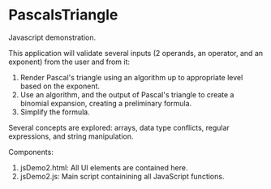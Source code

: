 # PascalsTriangle

Javascript demonstration.

This application will validate several inputs (2 operands, an operator, and an exponent) from the user and from it:

1. Render Pascal's triangle using an algorithm up to appropriate level based on the exponent.
2. Use an algorithm, and the output of Pascal's triangle to create a binomial expansion, creating a preliminary formula.
3. Simplify the formula.

Several concepts are explored: arrays, data type conflicts, regular expressions, and string manipulation.

Components:
1. jsDemo2.html: All UI elements are contained here.
2. jsDemo2.js: Main script containining all JavaScript functions.
